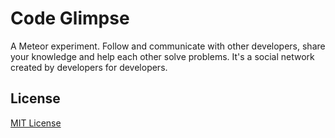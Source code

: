 # Code Glimpse

A Meteor experiment. Follow and communicate with other developers, share your
knowledge and help each other solve problems. It's a social network created by
developers for developers.

## License
[MIT License](LICENSE)
